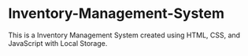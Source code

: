 # Inventory-Management-System
This is a Inventory Management System created using HTML, CSS, and JavaScript with Local Storage.
